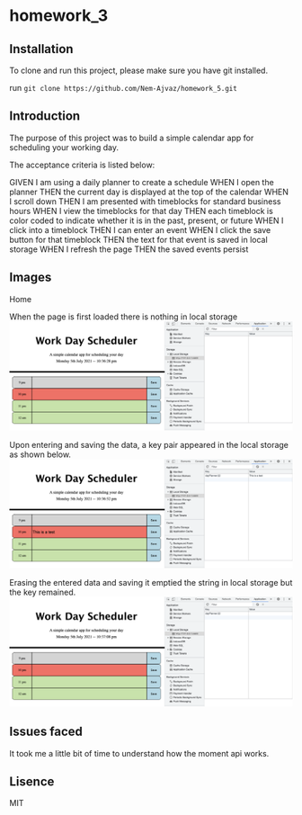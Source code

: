 # homework_3

## Installation

To clone and run this project, please make sure you have git installed.

run `git clone https://github.com/Nem-Ajvaz/homework_5.git`

## Introduction

The purpose of this project was to build a simple calendar app for scheduling your working day.

The acceptance criteria is listed below:

GIVEN I am using a daily planner to create a schedule
WHEN I open the planner
THEN the current day is displayed at the top of the calendar
WHEN I scroll down
THEN I am presented with timeblocks for standard business hours
WHEN I view the timeblocks for that day
THEN each timeblock is color coded to indicate whether it is in the past, present, or future
WHEN I click into a timeblock
THEN I can enter an event
WHEN I click the save button for that timeblock
THEN the text for that event is saved in local storage
WHEN I refresh the page
THEN the saved events persist

## Images

Home

When the page is first loaded there is nothing in local storage
![Home Page without anything store in local storage](/asset/images/screenshots/clearHomePage.png)

Upon entering and saving the data, a key pair appeared in the local storage as shown below.
![Populated Local Storage Test 1](/asset/images/screenshots/testOneData.png)

Erasing the entered data and saving it emptied the string in local storage but the key remained.
![Removing text from Local Storage](/asset/images/screenshots/testOneDataEmpty.png)

## Issues faced

It took me a little bit of time to understand how the moment api works.

## Lisence

MIT
